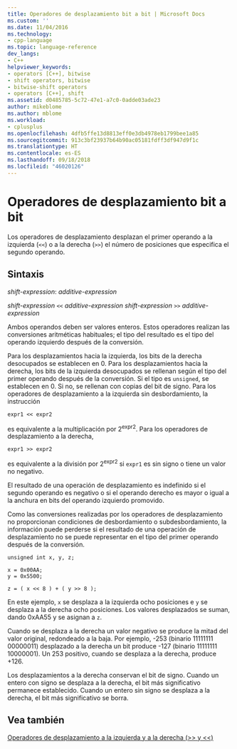 ```yaml
---
title: Operadores de desplazamiento bit a bit | Microsoft Docs
ms.custom: ''
ms.date: 11/04/2016
ms.technology:
- cpp-language
ms.topic: language-reference
dev_langs:
- C++
helpviewer_keywords:
- operators [C++], bitwise
- shift operators, bitwise
- bitwise-shift operators
- operators [C++], shift
ms.assetid: d0485785-5c72-47e1-a7c0-0adde03ade23
author: mikeblome
ms.author: mblome
ms.workload:
- cplusplus
ms.openlocfilehash: 4dfb5ffe13d8813eff0e3db4978eb1799bee1a85
ms.sourcegitcommit: 913c3bf23937b64b90ac05181fdff3df947d9f1c
ms.translationtype: HT
ms.contentlocale: es-ES
ms.lasthandoff: 09/18/2018
ms.locfileid: "46020126"
---
```

# <a name="bitwise-shift-operators"></a>Operadores de desplazamiento bit a bit

Los operadores de desplazamiento desplazan el primer operando a la izquierda (`<<`) o a la derecha (`>>`) el número de posiciones que especifica el segundo operando.

## <a name="syntax"></a>Sintaxis

*shift-expression*: *additive-expression*

*shift-expression*  `<<`  *additive-expression shift-expression*  `>>`  *additive-expression*

Ambos operandos deben ser valores enteros. Estos operadores realizan las conversiones aritméticas habituales; el tipo del resultado es el tipo del operando izquierdo después de la conversión.

Para los desplazamientos hacia la izquierda, los bits de la derecha desocupados se establecen en 0. Para los desplazamientos hacia la derecha, los bits de la izquierda desocupados se rellenan según el tipo del primer operando después de la conversión. Si el tipo es `unsigned`, se establecen en 0. Si no, se rellenan con copias del bit de signo. Para los operadores de desplazamiento a la izquierda sin desbordamiento, la instrucción

```
expr1 << expr2
```

es equivalente a la multiplicación por 2<sup>expr2</sup>. Para los operadores de desplazamiento a la derecha,

```
expr1 >> expr2
```

es equivalente a la división por 2<sup>expr2</sup> si `expr1` es sin signo o tiene un valor no negativo.

El resultado de una operación de desplazamiento es indefinido si el segundo operando es negativo o si el operando derecho es mayor o igual a la anchura en bits del operando izquierdo promovido.

Como las conversiones realizadas por los operadores de desplazamiento no proporcionan condiciones de desbordamiento o subdesbordamiento, la información puede perderse si el resultado de una operación de desplazamiento no se puede representar en el tipo del primer operando después de la conversión.

```
unsigned int x, y, z;

x = 0x00AA;
y = 0x5500;

z = ( x << 8 ) + ( y >> 8 );
```

En este ejemplo, `x` se desplaza a la izquierda ocho posiciones e `y` se desplaza a la derecha ocho posiciones. Los valores desplazados se suman, dando 0xAA55 y se asignan a `z`.

Cuando se desplaza a la derecha un valor negativo se produce la mitad del valor original, redondeado a la baja. Por ejemplo, -253 (binario 11111111 00000011) desplazado a la derecha un bit produce -127 (binario 11111111 10000001). Un 253 positivo, cuando se desplaza a la derecha, produce +126.

Los desplazamientos a la derecha conservan el bit de signo. Cuando un entero con signo se desplaza a la derecha, el bit más significativo permanece establecido. Cuando un entero sin signo se desplaza a la derecha, el bit más significativo se borra.

## <a name="see-also"></a>Vea también

[Operadores de desplazamiento a la izquierda y a la derecha (>> y <<)](../cpp/left-shift-and-right-shift-operators-input-and-output.md)